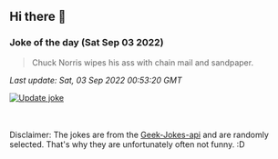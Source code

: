 ## Hi there 👋

### Joke of the day (Sat Sep 03 2022)
<!-- joke -->
>Chuck Norris wipes his ass with chain mail and sandpaper.
<!-- /joke -->

*Last update: Sat, 03 Sep 2022 00:53:20 GMT*

[![Update joke](https://github.com/nclskfm/nclskfm/actions/workflows/joke.yml/badge.svg)](https://github.com/nclskfm/nclskfm/actions/workflows/joke.yml)

<br><br>
Disclaimer: The jokes are from the [Geek-Jokes-api](https://github.com/sameerkumar18/geek-joke-api) and are randomly selected. That's why they are unfortunately often not funny. :D

